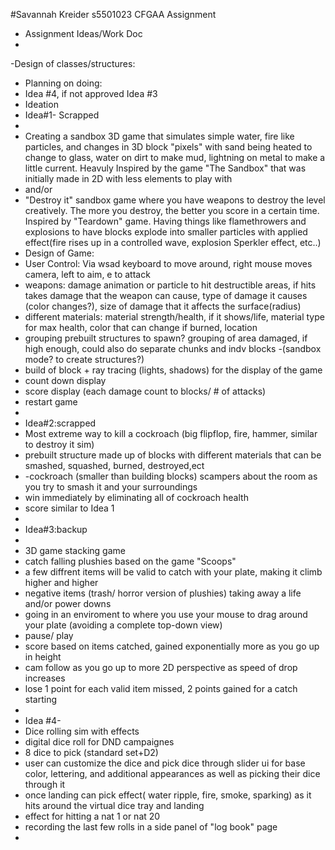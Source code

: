 #Savannah Kreider s5501023 CFGAA Assignment
- Assignment Ideas/Work Doc
-
-Design of classes/structures:

- Planning on doing:
- Idea #4, if not approved Idea #3
- Ideation
- Idea#1- Scrapped
-
- Creating a sandbox 3D game that simulates simple water, fire like particles, and changes in 3D block "pixels" with sand being heated to change to glass, water on dirt to make mud, lightning on metal to make a little current. Heavuly Inspired by the game "The Sandbox" that was initially made in 2D with less elements to play with
- and/or
- "Destroy it" sandbox game where you have weapons to destroy the level creatively. The more you destroy, the better you score in a certain time. Inspired by "Teardown" game. Having things like flamethrowers and explosions to have blocks explode into smaller particles with applied effect(fire rises up in a controlled wave, explosion Sperkler effect, etc..)
- Design of Game:
- User Control: Via wsad keyboard to move around, right mouse moves camera, left to aim, e to attack
- weapons: damage animation or particle to hit destructible areas, if hits takes damage that the weapon can cause, type of damage it causes (color changes?), size of damage that it affects the surface(radius)
- different materials: material strength/health, if it shows/life, material type for max health, color that can change if burned, location
- grouping prebuilt structures to spawn? grouping of area damaged, if high enough, could also do separate chunks and indv blocks
-(sandbox mode? to create structures?)
- build of block + ray tracing (lights, shadows) for the display of the game
- count down display
- score display (each damage count to blocks/ # of attacks)
- restart game
-  
- Idea#2:scrapped
-  Most extreme way to kill a cockroach (big flipflop, fire, hammer, similar to destroy it sim)
-  prebuilt structure made up of blocks with different materials that can be smashed, squashed, burned, destroyed,ect
-  -cockroach (smaller than building blocks) scampers about the room as you try to smash it and your surroundings
-  win immediately by eliminating all of cockroach health
-  score similar to Idea 1
-
- Idea#3:backup
-
- 3D game stacking game
- catch falling plushies based on the game "Scoops"
- a few diffrent items will be valid to catch with your plate, making it climb higher and higher
- negative items (trash/ horror version of plushies) taking away a life and/or power downs 
- going in an enviroment to where you use your mouse to drag around your plate (avoiding a complete top-down view)
- pause/ play
- score based on items catched, gained exponentially more as you go up in height
- cam follow as you go up to more 2D perspective as speed of drop increases
- lose 1 point for each valid item missed, 2 points gained for a catch starting
-
- Idea #4- 
- Dice rolling sim with effects
- digital dice roll for DND campaignes
- 8 dice to pick (standard set+D2)
- user can customize the dice and pick dice through slider ui for base color, lettering, and additional appearances as well as picking their dice through it
- once landing can pick effect( water ripple, fire, smoke, sparking) as it hits around the virtual dice tray and landing
- effect for hitting a nat 1 or nat 20
- recording the last few rolls in a side panel of "log book" page 
-

